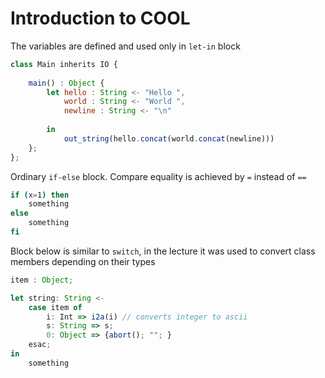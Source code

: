 # Introduction to COOL



The variables are defined and used only in ``let-in`` block

```javascript
class Main inherits IO {
    
    main() : Object {
        let hello : String <- "Hello ",
            world : String <- "World ",
            newline : String <- "\n"
        
        in 
            out_string(hello.concat(world.concat(newline)))
    };
};
```



Ordinary ``if-else`` block. Compare equality is achieved by ``=`` instead of ``==`` 

```bash
if (x=1) then
	something
else
	something
fi
```



Block below is similar to ``switch``, in the lecture it was used to convert class members depending on their types

```javascript
item : Object;

let string: String <-
    case item of 
        i: Int => i2a(i) // converts integer to ascii
        s: String => s;
        0: Object => {abort(); ""; }
    esac;
in
	something
```

